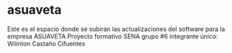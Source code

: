 # asuaveta
Este es el espacio donde se subirán las actualizaciones del software para la empresa ASUAVETA
Proyecto formativo SENA grupo #6
integrante único: Wilinton Castaño Cifuentes
